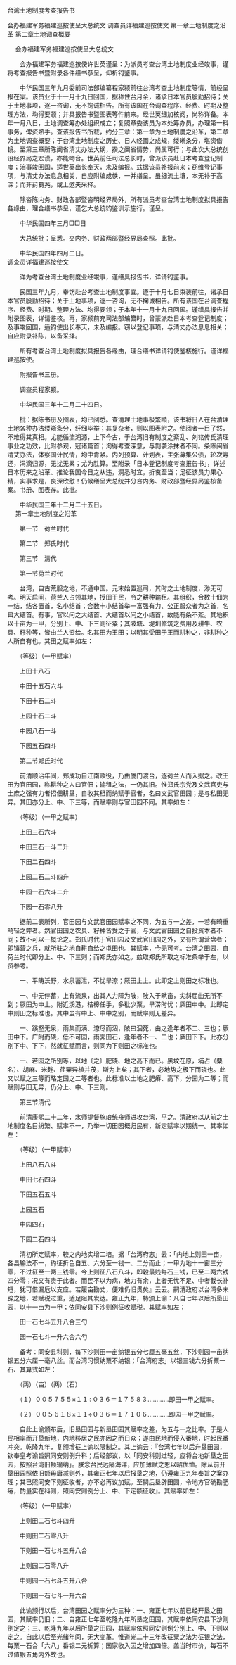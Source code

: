 <!-- { "loadSidebar": true } -->
台湾土地制度考查报告书


会办福建军务福建巡按使呈大总统文
调查员详福建巡按使文
第一章土地制度之沿革
第二章土地调查概要 
 
　 
会办福建军务福建巡按使呈大总统文

　　会办福建军务福建巡按使许世英谨呈：为派员考查台湾土地制度业经竣事，谨将考查报告书暨附录各件缮书恭呈，仰祈钧鉴事。

　　中华民国三年九月委前司法部编纂程家颍前往台湾考查土地制度等情，前经呈报在案。该员业于十一月十九日回国，据称住台月余，诸承日本官员殷勤招待；关于土地事项，逐一咨询，无不掬诚相告。所有该国在台调查程序、经费、时期及整理方法，均得要领；并具报告书暨图表等件前来。经世英细加核阅，尚称详备。本年一月八日，土地调查筹办处组织成立；复照章委该员为本处筹办员，办理第一科事务，俾资熟手。查该报告书所载，约分三章：第一章为土地制度之沿革，第二章为土地调查概要；于台湾土地制度之历史、日人经画之成规，缕晰条分，堪资借镜。至第三章所陈闽省清丈办法大纲，揆之闽省情势，尚属可行；与此次大总统创设经界局之宏谟，亦能吻合。世英前任司法总长时，曾派该员赴日本考查登记制度；洎事竣回国，适世英出长奉天，未及编报。兹据该员补报前来；窃维登记事项，与清丈办法息息相关，自应附编成帙，一并缮呈。虽细流土壤，本无补于高深；而菲葑蒭荛，或上邀夫采择。

　　除咨陈内务、财政各部暨咨明经界局外，所有派员考查台湾士地制度拟具报告各缘由，理合缮书恭呈，谨乞大总统钧鉴训示施行。谨呈。

　　中华民国四年三月□□日

　　大总统批：呈悉。交内务、财政两部暨经界局查照。此批。

　　中华民国四年四月二日。  
调查员详福建巡按使文

　　详为考查台湾土地制度业经竣事，谨缮具报告书，详请钧鉴事。

　　民国三年九月，奉饬赴台考查土地制度事宜。遵于十月七日束装前往，诸承日本官员殷勤招待；关于土地事项，逐一咨询，无不掬诚相告。所有该国在台调查程序、经费、时期、整理方法、均得要领；于本年十一月十九日回国。谨缮具报告并附录图表，详请鉴核。再，家颍前充司法部编纂时，曾蒙派赴日本考查登记制度；及事竣回国，适钧使出长奉天，未及编报。窃以登记事项，与清丈办法息息相关；自应附录补陈，以备采择。

　　所有考查台湾土地制度拟具报告各缘由，理合缮书详请钧使鉴核施行。谨详福建巡按使。

　　附报告书三册。

　　调查员程家颍。

　　中华民国三年十二月二十四日。

　　批：据陈书册及图表，均已阅悉。查清理土地事极繁赜，该书将日人在台清理土地各种办法缕晰条分，纤细毕举；其复杂者，则以图表附之。使阅者一目了然，不难得其真相。尤能循流溯源，上下今古，于台湾旧有制度之紊乱、刘铭传氏清理事业之功效，比附参观，冠诸篇首；洵得考查深意，与剽袭涂抹者不同。条陈闽省清丈办法，体察国计民情，均中肯紧。内列预算、计划表，主张募集公债，轮次筹还，涓滴归源，无扰无累；尤为胜算。至附录「日本登记制度考查报告书」，详述日本历来之沿革、推论我国今日之从违，洞悉时宜，折衷至当；足征该员力果心精，实事求是，良深欣慰！仍候缮呈大总统并分咨内务、财政部暨经界局鉴核备案。书册、图表存。此批。

　　中华民国三年十二月二十五日。  
　 
第一章土地制度之沿革

　　第一节　荷兰时代

　　第二节　郑氏时代

　　第三节　清代

　　第一节荷兰时代

　　台湾，自古荒服之地，不通中国。元末始置巡司，其时之土地制度，渺无可考。明天启间，荷兰人占领其地，授田于民，令之耕种输租。其组织，合数十佃为一结，结各置首，名小结首；合数十小结首举一富强有力、公正服众者为之首，名曰大结首。有事，官以问之大结首、大结首以问之小结首，故能有条不紊。其地积以十亩为一甲，分别上、中、下三则征粟；其陂塘、堤圳修筑之费用及耕牛、农具、籽种等，皆由兰人资给。名其田为王田；以明其受田于王而耕种之，非耕种之人所自有也。其田之赋率如左：

　　（等级）（一甲赋率）

　　上田十八石

　　中田十五石六斗

　　下田十石二斗

　　上园十石二斗

　　中园八石一斗

　　下园五石四斗

　　第二节郑氏时代

　　前清顺治年间，郑成功自江南败役，乃由厦门渡台，逐荷兰人而入据之。改王田为官田园，称耕种之人曰官佃；输租之法，一仍其旧。惟郑氏宗党及文武官吏与士庶之强有力者招佃耕垦，自收其租而纳赋于官者，名曰文武官田园；是与私田无异。其田亦分上、中、下三等，而赋率则与官田园不同。其率如左：

　　（等级）（一甲之赋率）

　　上田三石六斗

　　中田三石一斗二升

　　下田二石四斗

　　上园二石二斗四升

　　中园一石六斗二升

　　下园一石零八升

　　据前二表所列，官田园与文武官田园赋率之不同，为五与一之差，一若有畸重畸轻之弊者。然官田园之农具、籽种皆受之于官，与文武官田园之自投资本者不同；故不可以一概论之。郑氏时代于官田园及文武官田园之外，又有所谓营盘者；即镇营之兵，就所驻之地自耕自给之屯田也。其赋率，今无可考。台湾之田园，自荷兰时代即分上、中、下三则；而郑氏亦如之。兹取郑氏所取之标准条举于左，以资参考。

　　一、平畴沃野，水泉蓄泄，不忧旱潦；厥田上上。此即定上则田之标准也。

　　一、中无停蓄，上有流泉，出其人力障为陂，陂入于畎亩，尖斜屈曲无所不到；厥田为中上。附近溪港，桔槔任手，多秕少粟，旱涝时忧；厥田中中。此即定中则田之标准也。其中虽有中上、中中之别，而赋率则无差异。

　　一、蹊壑无泉，雨集而满、潦尽而涸，陂曰涸死，由之逢年者不二、三也；厥田中下。广附而硗，低不可园，雨霁田石，逢年者不一、二也；厥田下下。此亦分别下中、下下，然就征赋而言，则同为下则田之标准也。

　　一、若园之所别等，以地〔之〕肥硗、地之高下而已。黑坟在原，埔占（粟名）、胡麻、米麰、荏粟异植并茂，斯为上矣；其下者，必地势之极下而硗也。此又以赋之三等而略定园之二等者也。此标准以土地之肥瘠、高下，分园为二等；而赋则与田无异，仍分上、中、下三则。

　　第三节清代

　　前清康熙二十二年，水师提督施琅统舟师进攻台湾，平之。清政府以从前之土地制度名目纷繁、赋率不一，乃举一切田园概归民有，新定赋率以期统一。其率如左：

　　（等级）（一甲赋率）

　　上田八石八斗

　　中田七石四斗

　　下田五石五斗

　　上园五石

　　中园四石

　　下园二石四斗

　　清初所定赋率，较之内地实增二培。据「台湾府志」云：「内地上则田一亩，各县输法不一，约征折色自五、六分至一钱一、二分而止；一甲为地十一亩三分零，不过征至一两三钱零。今上则征八石八斗，即榖最贱每石三钱，已至二两六钱四分零；况又有贵于此者。而民不以为病，地力有余，上者无忧不足、中者截长补短，犹可借漏卮以支应。若履亩勘丈，便难仍旧贯矣』云云。嗣清政府以台湾多未辟之地，若赋税过重，适足阻其发达。雍正九年，特颁上谕：凡自七年以后所垦田园，以十一亩为一甲；依同安县下沙则例征收赋税。其赋率如左：

　　田一石七斗五升八合三勺

　　园一石七斗一升六合六勺

　　备考：同安县科则，每下沙则田一亩纳银五分七厘五毫五丝，下沙则园一亩纳银五分六厘一毫八丝。而台湾习惯纳粟不纳银；「台湾府志」以银三钱六分折粟一石、其算式如左：

　　（两）（亩）（两）（石）

　　（１）００５７５５×１１÷０３６＝１７５８３…………即田一甲之赋率。

　　（２）００５６１８×１１÷０３６＝１７１０６…………即园一甲之赋率。

　　自此上谕颁布后，旧垦田园与新垦田园其赋率之差，为五与一之比率。于是人民相率而开垦新地，内地移居之民亦因之而日众；遂由民地而侵入番地，时起民番冲突。乾隆九年，复颁增征上谕以限制之。其上谕云：『台湾七年以后升垦田园，钦奉皇考谕旨照同安则例升科；后经部议，以「同安科则过轻，应将台地新垦之田园，按照台湾旧额输纳」。朕念台民远隔海洋，应加薄赋之恩以昭优恤。除从前开垦田园照依旧额毋庸减则外，其雍正七年以后报垦之地，仍遵雍正九年奉旨之案办理；其已照同安下则征收者，亦不必再议加赋。至嗣后垦辟田园，令地方官确勘肥瘠，酌量实在科则，照同安则例分上、中、下定额征收』。其赋率如左：

　　（等级）（一甲赋率）

　　上则田二石七斗四升

　　中则田二石零八升

　　下则田一石七斗五升八合

　　上则园二石零八升

　　中则园一石七斗五升八合

　　下则园一石七斗一升六合

　　此谕颁行以后，台湾田园之赋率分为三种：一、雍正七年以前已经开垦之田园，其赋率仍旧；二、自雍正七年至乾隆九年所垦之田园，其赋率依同安县下沙则例定之；三、乾隆九年以后所垦之田园，其赋率依照同安则例分别上、中、下则以定之。自此以后至光绪年间，无大变革。惟道光二十三年改征粟之法为征银之法，每粟一石合「六八」番银二元折算；国家收入因之增加四倍。盖当时市价，每石不过值银五角内外故也。

